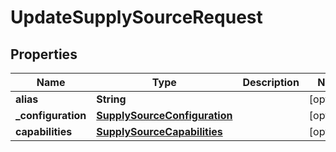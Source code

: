 # UpdateSupplySourceRequest

## Properties
Name | Type | Description | Notes
------------ | ------------- | ------------- | -------------
**alias** | **String** |  |  [optional]
**_configuration** | [**SupplySourceConfiguration**](SupplySourceConfiguration.md) |  |  [optional]
**capabilities** | [**SupplySourceCapabilities**](SupplySourceCapabilities.md) |  |  [optional]
